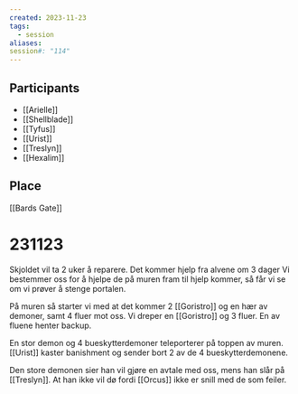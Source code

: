 ```yaml
---
created: 2023-11-23 
tags:
  - session
aliases: 
session#: "114"
---
```


## Participants
- [[Arielle]]
- [[Shellblade]]
- [[Tyfus]]
- [[Urist]]
- [[Treslyn]]
- [[Hexalim]]

## Place

[[Bards Gate]]

# 231123
Skjoldet vil ta 2 uker å reparere.
Det kommer hjelp fra alvene om 3 dager
Vi bestemmer oss for å hjelpe de på muren fram til hjelp kommer, så får vi se om vi prøver å stenge portalen.

På muren så starter vi med at det kommer 2 [[Goristro]] og en hær av demoner, samt 4 fluer mot oss.
Vi dreper en [[Goristro]] og 3 fluer. En av fluene henter backup.

En stor demon og 4 bueskytterdemoner teleporterer på toppen av muren. [[Urist]] kaster banishment og sender bort 2 av de 4 bueskytterdemonene.

Den store demonen sier han vil gjøre en avtale med oss, mens han slår på [[Treslyn]]. At han ikke vil dø fordi [[Orcus]] ikke er snill med de som feiler. 